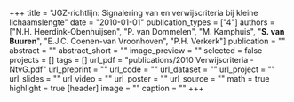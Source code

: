 +++
title = "JGZ-richtlijn: Signalering van en verwijscriteria bij kleine lichaamslengte"
date = "2010-01-01"
publication_types = ["4"]
authors = ["N.H. Heerdink-Obenhuijsen", "P. van Dommelen", "M. Kamphuis", "**S. van Buuren**", "E.J.C. Coenen-van Vroonhoven", "P.H. Verkerk"]
publication = ""
abstract = ""
abstract_short = ""
image_preview = ""
selected = false
projects = []
tags = []
url_pdf = "publications/2010 Verwijscriteria - NtvG.pdf"
url_preprint = ""
url_code = ""
url_dataset = ""
url_project = ""
url_slides = ""
url_video = ""
url_poster = ""
url_source = ""
math = true
highlight = true
[header]
image = ""
caption = ""
+++
